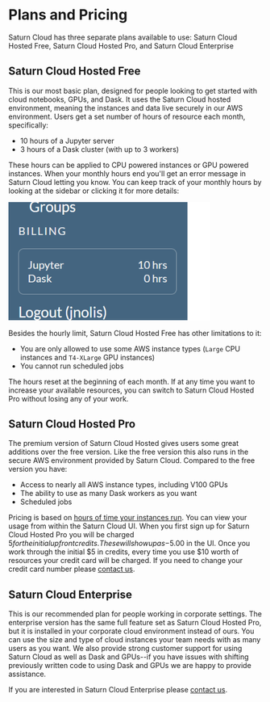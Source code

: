 # Plans and Pricing

Saturn Cloud has three separate plans available to use: Saturn Cloud Hosted Free, Saturn Cloud Hosted Pro, and Saturn Cloud Enterprise

## Saturn Cloud Hosted Free

This is our most basic plan, designed for people looking to get started with cloud notebooks, GPUs, and Dask. It uses the Saturn Cloud hosted environment, meaning the instances and data live securely in our AWS environment. Users get a set number of hours of resource each month, specifically:

* 10 hours of a Jupyter server
* 3 hours of a Dask cluster (with up to 3 workers)

These hours can be applied to CPU powered instances or GPU powered instances. When your monthly hours end you'll get an error message in Saturn Cloud letting you know. You can keep track of your monthly hours by looking at the sidebar or clicking it for more details:

<img class="py-3" style="width:400px;" src="/images/docs/billing-sidebar.png" alt="Billing sidebar" class="doc-image">

Besides the hourly limit, Saturn Cloud Hosted Free has other limitations to it:

* You are only allowed to use some AWS instance types (`Large` CPU instances and `T4-XLarge` GPU instances)
* You cannot run scheduled jobs

The hours reset at the beginning of each month. If at any time you want to increase your available resources, you can switch to Saturn Cloud Hosted Pro without losing any of your work.

## Saturn Cloud Hosted Pro

The premium version of Saturn Cloud Hosted gives users some great additions over the free version. Like the free version this also runs in the secure AWS environment provided by Saturn Cloud. Compared to the free version you have:

* Access to nearly all AWS instance types, including V100 GPUs
* The ability to use as many Dask workers as you want
* Scheduled jobs

Pricing is based on [hours of time your instances run](/docs). You can view your usage from within the Saturn Cloud UI. When you first sign up for Saturn Cloud Hosted Pro you will be charged $5 for the initial up front credits. These will show up as -$5.00 in the UI. Once you work through the initial $5 in credits, every time you use $10 worth of resources your credit card will be charged. If you need to change your credit card number please [contact us](mailto:sales@saturncloud.io).

## Saturn Cloud Enterprise

This is our recommended plan for people working in corporate settings. The enterprise version has the same full feature set as Saturn Cloud Hosted Pro, but it is installed in your corporate cloud environment instead of ours. You can use the size and type of cloud instances your team needs with as many users as you want. We also provide strong customer support for using Saturn Cloud as well as Dask and GPUs--if you have issues with shifting previously written code to using Dask and GPUs we are happy to provide assistance.

If you are interested in Saturn Cloud Enterprise please [contact us](mailto:sales@saturncloud.io).
